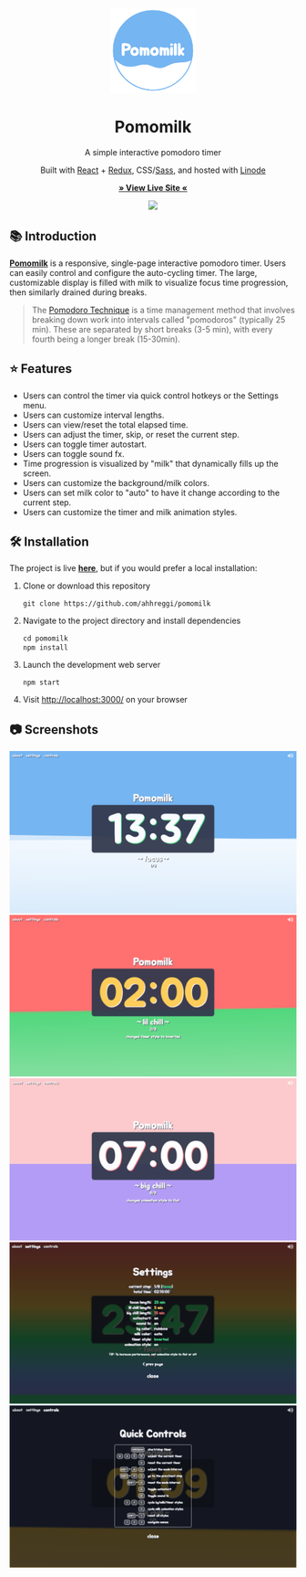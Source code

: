 <!-- TITLE -->
<div align="center">
<img src="public/logo.png" width="150px">
<p>
<h1>Pomomilk</h1>
<p>A simple interactive pomodoro timer
</p>

<p>Built with <a href="https://reactjs.org/">React</a> + <a href="https://redux.js.org/">Redux</a>, CSS</a>/<a href="https://sass-lang.com/">Sass</a>, and hosted with <a href="https://www.linode.com/">Linode</a></p>

<b><a href="http://pomomilk.com/" target="_blank">
» View Live Site «
</a></b>

<img src="./public/screenshots/pomomilk.gif">

</div>

<!-- INTRODUCTION -->

## 📚 Introduction

<b>[Pomomilk](http://pomomilk.com/)</b> is a responsive, single-page interactive pomodoro timer. Users can easily control and configure the auto-cycling timer. The large, customizable display is filled with milk to visualize focus time progression, then similarly drained during breaks.

> The [Pomodoro Technique](https://en.wikipedia.org/wiki/Pomodoro_Technique) is a time management method that involves breaking down work into intervals called "pomodoros" (typically 25 min). These are separated by short breaks (3-5 min), with every fourth being a longer break (15-30min).

<!-- FEATURES -->

## ⭐ Features

- Users can control the timer via quick control hotkeys or the Settings menu.
- Users can customize interval lengths.
- Users can view/reset the total elapsed time.
- Users can adjust the timer, skip, or reset the current step.
- Users can toggle timer autostart.
- Users can toggle sound fx.
- Time progression is visualized by "milk" that dynamically fills up the screen.
- Users can customize the background/milk colors.
- Users can set milk color to "auto" to have it change according to the current step.
- Users can customize the timer and milk animation styles.

<!-- INSTALLATION -->

## 🛠 Installation

The project is live
<b><a href="http://pomomilk.com/" target="_blank">here</a></b>, but if you would prefer a local installation:

1. Clone or download this repository
   ```
   git clone https://github.com/ahhreggi/pomomilk
   ```
2. Navigate to the project directory and install dependencies
   ```
   cd pomomilk
   npm install
   ```
3. Launch the development web server
   ```
   npm start
   ```
4. Visit <a href="http://localhost:3000/">http://localhost:3000/</a> on your browser

## 📷 Screenshots

<img src="./public/screenshots/chill.png">
<img src="./public/screenshots/alert.png">
<img src="./public/screenshots/flat.png">
<img src="./public/screenshots/settings.png">
<img src="./public/screenshots/controls.png">
